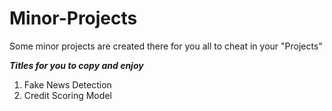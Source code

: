 # Minor-Projects
Some minor projects are created there for you all to cheat in your "Projects"

***Titles for you to copy and enjoy***
1. Fake News Detection
2. Credit Scoring Model
